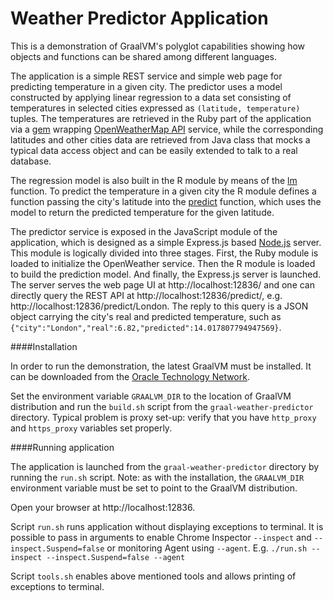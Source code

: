 # Weather Predictor Application

This is a demonstration of GraalVM's polyglot capabilities showing
how objects and functions can be shared among different languages.

The application is a simple REST service and simple web page for predicting temperature in
a given city. The predictor uses a model constructed by applying linear regression
to a data set consisting of temperatures in selected cities expressed as
`(latitude, temperature)` tuples. The temperatures are retrieved in the Ruby part of the application
via a [gem](https://rubygems.org/gems/openweather2/versions/0.1.8) wrapping [OpenWeatherMap API](http://openweathermap.org) service,
while the corresponding latitudes and other cities data are retrieved from Java
class that mocks a typical data access object and can be easily extended to talk
to a real database.

The regression model is also built in the R module by means of the [lm](https://stat.ethz.ch/R-manual/R-devel/library/stats/html/lm.html) function. To predict the temperature
in a given city the R module defines a function passing the city's latitude into the
[predict](https://stat.ethz.ch/R-manual/R-devel/library/stats/html/predict.lm.html)
function, which uses the model to return the predicted temperature for the given latitude.

The predictor service is exposed in the JavaScript module of the application, which is
designed as a simple Express.js based [Node.js](https://nodejs.org/en/) server. This module is logically divided into three stages. First,
the Ruby module is loaded to initialize the OpenWeather service. Then the R module is loaded
to build the prediction model. And finally, the Express.js server is launched.
The server serves the web page UI at http://localhost:12836/ and one can directly
query the REST API at http://localhost:12836/predict/<city>, e.g.
http://localhost:12836/predict/London. The reply to this query is a JSON object carrying
the city's real and predicted temperature, such as
`{"city":"London","real":6.82,"predicted":14.017807794947569}`.

####Installation

In order to run the demonstration, the latest GraalVM must be installed. It can be
downloaded from the [Oracle Technology Network](http://www.oracle.com/technetwork/oracle-labs/program-languages/downloads/index.html).

Set the environment variable `GRAALVM_DIR` to the location of GraalVM distribution
and run the `build.sh` script from the `graal-weather-predictor` directory.
Typical problem is proxy set-up: verify that you have `http_proxy` and `https_proxy`
variables set properly.

####Running application

The application is launched from the `graal-weather-predictor` directory
by running the `run.sh` script. Note: as with the installation, the `GRAALVM_DIR`
environment variable must be set to point to the GraalVM distribution.

Open your browser at http://localhost:12836.

Script `run.sh` runs application without displaying exceptions to terminal. It is possible to pass in arguments to enable Chrome Inspector `--inspect` and `--inspect.Suspend=false` or monitoring Agent using `--agent`. E.g. `./run.sh --inspect --inspect.Suspend=false --agent`

Script `tools.sh` enables above mentioned tools and allows printing of exceptions to terminal.
